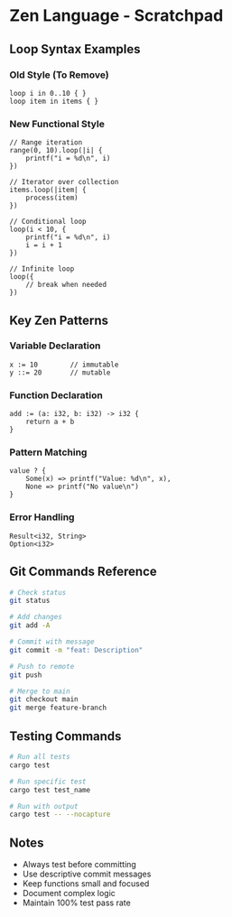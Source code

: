 # Zen Language - Scratchpad

## Loop Syntax Examples

### Old Style (To Remove)
```zen
loop i in 0..10 { }
loop item in items { }
```

### New Functional Style
```zen
// Range iteration
range(0, 10).loop(|i| {
    printf("i = %d\n", i)
})

// Iterator over collection
items.loop(|item| {
    process(item)
})

// Conditional loop
loop(i < 10, {
    printf("i = %d\n", i)
    i = i + 1
})

// Infinite loop
loop({
    // break when needed
})
```

## Key Zen Patterns

### Variable Declaration
```zen
x := 10        // immutable
y ::= 20       // mutable
```

### Function Declaration
```zen
add := (a: i32, b: i32) -> i32 {
    return a + b
}
```

### Pattern Matching
```zen
value ? {
    Some(x) => printf("Value: %d\n", x),
    None => printf("No value\n")
}
```

### Error Handling
```zen
Result<i32, String>
Option<i32>
```

## Git Commands Reference
```bash
# Check status
git status

# Add changes
git add -A

# Commit with message
git commit -m "feat: Description"

# Push to remote
git push

# Merge to main
git checkout main
git merge feature-branch
```

## Testing Commands
```bash
# Run all tests
cargo test

# Run specific test
cargo test test_name

# Run with output
cargo test -- --nocapture
```

## Notes
- Always test before committing
- Use descriptive commit messages
- Keep functions small and focused
- Document complex logic
- Maintain 100% test pass rate